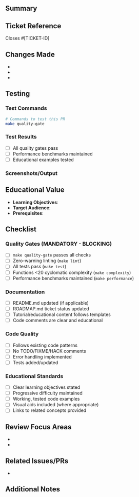 ## Summary
<!-- Brief description of what this PR accomplishes -->

## Ticket Reference
<!-- Link to the ticket from ROADMAP.md -->
Closes #[TICKET-ID]

## Changes Made
<!-- List of specific changes and implementation approach -->
- 
- 
- 

## Testing
<!-- How to test the changes, test results, performance impact -->

### Test Commands
```bash
# Commands to test this PR
make quality-gate
```

### Test Results
- [ ] All quality gates pass
- [ ] Performance benchmarks maintained
- [ ] Educational examples tested

### Screenshots/Output
<!-- If applicable, add screenshots or command output -->

## Educational Value
<!-- For educational content contributions -->
- **Learning Objectives**: 
- **Target Audience**: 
- **Prerequisites**: 

## Checklist

### Quality Gates (MANDATORY - BLOCKING)
- [ ] `make quality-gate` passes all checks
- [ ] Zero-warning linting (`make lint`)
- [ ] All tests pass (`make test`)
- [ ] Functions <20 cyclomatic complexity (`make complexity`)
- [ ] Performance benchmarks maintained (`make performance`)

### Documentation
- [ ] README.md updated (if applicable)
- [ ] ROADMAP.md ticket status updated
- [ ] Tutorial/educational content follows templates
- [ ] Code comments are clear and educational

### Code Quality
- [ ] Follows existing code patterns
- [ ] No TODO/FIXME/HACK comments
- [ ] Error handling implemented
- [ ] Tests added/updated

### Educational Standards
- [ ] Clear learning objectives stated
- [ ] Progressive difficulty maintained
- [ ] Working, tested code examples
- [ ] Visual aids included (where appropriate)
- [ ] Links to related concepts provided

## Review Focus Areas
<!-- Specific areas where you'd like reviewer attention -->
- 
- 

## Related Issues/PRs
<!-- Link to related issues or PRs -->
- 

## Additional Notes
<!-- Any additional context or information for reviewers -->